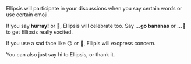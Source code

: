 Ellipsis will participate in your discussions when you say certain words or use certain emoji.

If you say **hurray!** or :tada:, Ellipsis will celebrate too. Say **…go bananas** or **…:banana:** to get Ellipsis really excited.

If you use a sad face like :disappointed: or :slightly_frowning_face:, Ellipis will excpress concern.

You can also just say hi to Ellipsis, or thank it.